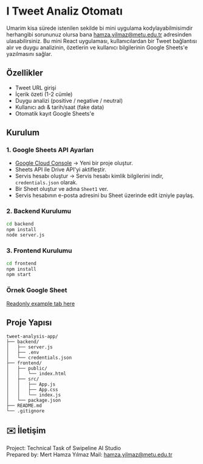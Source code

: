 # I Tweet Analiz Otomatı 

Umarim kisa sürede istenilen sekilde bi mini uygulama kodylayabilmisimdir herhangibi sorununuz olursa bana hamza.yilmaz@metu.edu.tr adresinden ulasabilirsiniz.
Bu mini React uygulaması, kullanıcılardan bir Tweet bağlantısı alır ve duygu analizinin, özetlerin ve kullanıcı bilgilerinin Google Sheets'e yazılmasını sağlar.

## Özellikler
- Tweet URL girişi
- İçerik özeti (1-2 cümle)
- Duygu analizi (positive / negative / neutral)
- Kullanıcı adı & tarih/saat (fake data)
- Otomatik kayıt Google Sheets'e

## Kurulum

### 1. Google Sheets API Ayarları

- [Google Cloud Console](https://console.cloud.google.com/) → Yeni bir proje oluştur.
- Sheets API ile Drive API'yi aktifleştir.
- Servis hesabı oluştur → Servis hesabı kimlik bilgilerini indir, `credentials.json` olarak.
- Bir Sheet oluştur ve adına `Sheet1` ver.
- Servis hesabının e-posta adresini bu Sheet üzerinde edit izniyle paylaş.

### 2. Backend Kurulumu

```bash
cd backend
npm install
node server.js
```

### 3. Frontend Kurulumu

```bash
cd frontend
npm install
npm start
```

### Örnek Google Sheet

[ Readonly example tab here](https://docs.google.com/spreadsheets/u/0/)

## Proje Yapısı

```
tweet-analysis-app/
├── backend/
│   ├── server.js
│   ├── .env
│   └── credentials.json
├── frontend/
│   ├── public/
│   │   └── index.html
│   ├── src/
│   │   ├── App.js
│   │   ├── App.css
│   │   └── index.js
│   └── package.json
├── README.md
└── .gitignore
```

## ✉️ İletişim

Project: Technical Task of Swipeline AI Studio  
Prepared by: Mert Hamza Yılmaz
Mail: hamza.yilmaz@metu.edu.tr